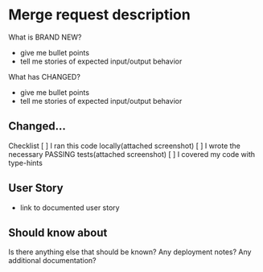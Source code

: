 # Merge request description

What is BRAND NEW?

- give me bullet points
- tell me stories of expected input/output behavior

What has CHANGED?

- give me bullet points
- tell me stories of expected input/output behavior

## Changed...

Checklist
[ ] I ran this code locally(attached screenshot)
[ ] I wrote the necessary PASSING tests(attached screenshot)
[ ] I covered my code with type-hints

## User Story

- link to documented user story

## Should know about

Is there anything else that should be known?
Any deployment notes?
Any additional documentation?

